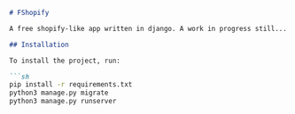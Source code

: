 ```markdown
# FShopify

A free shopify-like app written in django. A work in progress still...

## Installation

To install the project, run:

```sh
pip install -r requirements.txt
python3 manage.py migrate
python3 manage.py runserver
```